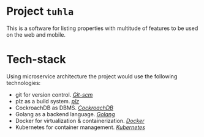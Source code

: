 # Project `tuhla`

This is a software for listing properties with multitude of features to be used on the web and
mobile.

# Tech-stack

Using microservice architecture the project would use the following technologies:

- git for version control. *[Git-scm](https://git-scm.com/)*
- plz as a build system. *[plz](https://please.build/)*
- CockroachDB as DBMS. *[CockroachDB](https://www.cockroachlabs.com/)*
- Golang as a backend language. *[Golang](https://go.dev/)*
- Docker for virtualization & containerization. *[Docker](https://www.docker.com/)*
- Kubernetes for container management. *[Kubernetes](https://kubernetes.io/)*

